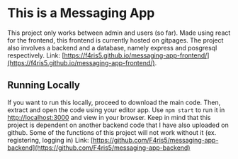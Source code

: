 # This is a Messaging App

This project only works between admin and users (so far). Made using react for the frontend, this frontend is currently hosted on gitpages. The project also involves a backend and a database, namely express and posgresql respectively. Link: [https://f4ris5.github.io/messaging-app-frontend/](https://f4ris5.github.io/messaging-app-frontend/).

## Running Locally

If you want to run this locally, proceed to download the main code. Then, extract and open the code using your editor app. Use `npm start` to run it in [http://localhost:3000](http://localhost:3000) and view in your browser. Keep in mind that this project is dependent on another backend code that I have also uploaded on github. Some of the functions of this project will not work without it (ex. registering, logging in) Link: [https://github.com/F4ris5/messaging-app-backend](https://github.com/F4ris5/messaging-app-backend)
